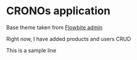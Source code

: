 # CRONOs application

Base theme taken from [Flowbite admin](https://github.com/themesberg/flowbite-admin-dashboard/tree/main)

Right now, I have added products and users CRUD

This is a sample line
